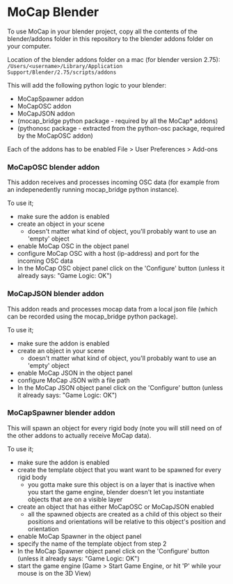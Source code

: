# MoCap Blender

To use MoCap in your blender project, copy all the contents of the blender/addons folder in this repository to the blender addons folder on your computer.

Location of the blender addons folder on a mac (for blender version 2.75):
`/Users/<username>/Library/Application Support/Blender/2.75/scripts/addons`

This will add the following python logic to your blender:


* MoCapSpawner addon
* MoCapOSC addon
* MoCapJSON addon
* (mocap_bridge python package - required by all the MoCap* addons)
* (pythonosc package - extracted from the python-osc package, required by the MoCapOSC addon)

Each of the addons has to be enabled File > User Preferences > Add-ons


### MoCapOSC blender addon

This addon receives and processes incoming OSC data (for example from an indepenedently running mocap_bridge python instance).

To use it;

* make sure the addon is enabled
* create an object in your scene
  * doesn't matter what kind of object, you'll probably want to use an 'empty' object
* enable MoCap OSC in the object panel
* configure MoCap OSC with a host (ip-address) and port for the incoming OSC data
* In the MoCap OSC object panel click on the 'Configure' button (unless it already says: "Game Logic: OK")


### MoCapJSON blender addon

This addon reads and processes mocap data from a local json file (which can be recorded using the mocap_bridge python package).

To use it;

* make sure the addon is enabled
* create an object in your scene
  * doesn't matter what kind of object, you'll probably want to use an 'empty' object
* enable MoCap JSON in the object panel
* configure MoCap JSON with a file path
* In the MoCap JSON object panel click on the 'Configure' button (unless it already says: "Game Logic: OK")


### MoCapSpawner blender addon

This will spawn an object for every rigid body (note you will still need on of the other addons to actually receive MoCap data).

To use it;

* make sure the addon is enabled
* create the template object that you want want to be spawned for every rigid body
	* you gotta make sure this object is on a layer that is inactive when you start the game engine, blender doesn't let you instantiate objects that are on a visible layer
* create an object that has either MoCapOSC or MoCapJSON enabled
  * all the spawned objects are created as a child of this object so their positions and orientations will be relative to this object's position and orientation
* enable MoCap Spawner in the object panel
* specify the name of the template object from step 2
* In the MoCap Spawner object panel click on the 'Configure' button (unless it already says: "Game Logic: OK")
* start the game engine (Game > Start Game Engine, or hit 'P' while your mouse is on the 3D View)
